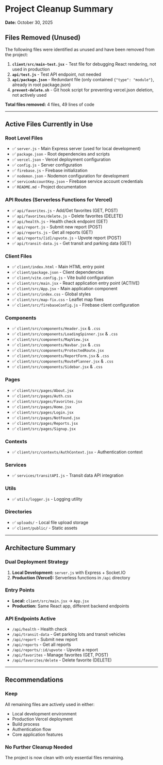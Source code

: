# Project Cleanup Summary

**Date:** October 30, 2025

## Files Removed (Unused)

The following files were identified as unused and have been removed from the project:

1. **`client/src/main-test.jsx`** - Test file for debugging React rendering, not used in production
2. **`api/test.js`** - Test API endpoint, not needed
3. **`api/package.json`** - Redundant file (only contained `{"type": "module"}`, already in root package.json)
4. **`prevent-delete.sh`** - Git hook script for preventing vercel.json deletion, not actively used

**Total files removed:** 4 files, 49 lines of code

---

## Active Files Currently in Use

### Root Level Files
- ✅ `server.js` - Main Express server (used for local development)
- ✅ `package.json` - Root dependencies and scripts
- ✅ `vercel.json` - Vercel deployment configuration
- ✅ `config.js` - Server configuration
- ✅ `firebase.js` - Firebase initialization
- ✅ `nodemon.json` - Nodemon configuration for development
- ✅ `serviceAccountKey.json` - Firebase service account credentials
- ✅ `README.md` - Project documentation

### API Routes (Serverless Functions for Vercel)
- ✅ `api/favorites.js` - Add/Get favorites (GET, POST)
- ✅ `api/favorites/delete.js` - Delete favorites (DELETE)
- ✅ `api/health.js` - Health check endpoint (GET)
- ✅ `api/report.js` - Submit new report (POST)
- ✅ `api/reports.js` - Get all reports (GET)
- ✅ `api/reports/[id]/upvote.js` - Upvote report (POST)
- ✅ `api/transit-data.js` - Get transit and parking data (GET)

### Client Files
- ✅ `client/index.html` - Main HTML entry point
- ✅ `client/package.json` - Client dependencies
- ✅ `client/vite.config.js` - Vite build configuration
- ✅ `client/src/main.jsx` - React application entry point (ACTIVE)
- ✅ `client/src/App.jsx` - Main application component
- ✅ `client/src/index.css` - Global styles
- ✅ `client/src/map-fix.css` - Leaflet map fixes
- ✅ `client/src/firebaseConfig.js` - Firebase client configuration

### Components
- ✅ `client/src/components/Header.jsx` & `.css`
- ✅ `client/src/components/LoadingSpinner.jsx` & `.css`
- ✅ `client/src/components/MapView.jsx`
- ✅ `client/src/components/Navbar.jsx` & `.css`
- ✅ `client/src/components/ProtectedRoute.jsx`
- ✅ `client/src/components/ReportForm.jsx` & `.css`
- ✅ `client/src/components/RoutePlanner.jsx` & `.css`
- ✅ `client/src/components/Sidebar.jsx` & `.css`

### Pages
- ✅ `client/src/pages/About.jsx`
- ✅ `client/src/pages/Auth.css`
- ✅ `client/src/pages/Favorites.jsx`
- ✅ `client/src/pages/Home.jsx`
- ✅ `client/src/pages/Login.jsx`
- ✅ `client/src/pages/NotFound.jsx`
- ✅ `client/src/pages/Reports.jsx`
- ✅ `client/src/pages/Signup.jsx`

### Contexts
- ✅ `client/src/contexts/AuthContext.jsx` - Authentication context

### Services
- ✅ `services/transitAPI.js` - Transit data API integration

### Utils
- ✅ `utils/logger.js` - Logging utility

### Directories
- ✅ `uploads/` - Local file upload storage
- ✅ `client/public/` - Static assets

---

## Architecture Summary

### Dual Deployment Strategy
1. **Local Development:** `server.js` with Express + Socket.IO
2. **Production (Vercel):** Serverless functions in `/api` directory

### Entry Points
- **Local:** `client/src/main.jsx` → `App.jsx`
- **Production:** Same React app, different backend endpoints

### API Endpoints Active
- `/api/health` - Health check
- `/api/transit-data` - Get parking lots and transit vehicles
- `/api/report` - Submit new report
- `/api/reports` - Get all reports
- `/api/reports/:id/upvote` - Upvote a report
- `/api/favorites` - Manage favorites (GET, POST)
- `/api/favorites/delete` - Delete favorite (DELETE)

---

## Recommendations

### Keep
All remaining files are actively used in either:
- Local development environment
- Production Vercel deployment
- Build process
- Authentication flow
- Core application features

### No Further Cleanup Needed
The project is now clean with only essential files remaining.
